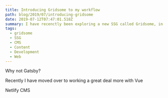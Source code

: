 ```yaml
---
title: Introducing Gridsome to my workflow
path: blog/2019/07/introducing-gridsome
date: 2019-07-12T07:47:01.518Z
summary: I have recenctly been exploring a new SSG called Gridsome, in fact it is still in it's infancy but being an early adopter, I jumped in regardless but what sold it to me is that it is built using VueJS and that caught my attention!
tags:
  - gridsome
  - SSG
  - CMS
  - Content
  - Development
  - Web
---
```


Why not Gatsby?

Recently I have moved over to working a great deal more with Vue

Netlify CMS 